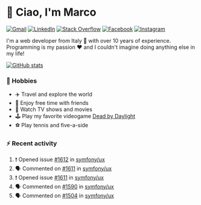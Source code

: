 # 👋 Ciao, I'm Marco

[![Gmail](https://img.shields.io/badge/Gmail-%23BB001B?style=flat-square&logo=gmail&logoColor=white)](mailto:gremo1982@gmail.com)
[![LinkedIn](https://img.shields.io/badge/LinkedIn-%230e76a8?style=flat-square&logo=linkedin)](https://www.linkedin.com/in/marco-polichetti)
[![Stack Overflow](https://img.shields.io/stackexchange/stackoverflow/r/220180?style=flat&logo=stackoverflow&label=Stack%20Overflow&color=%23F47F24)](https://stackoverflow.com/users/220180)
[![Facebook](https://img.shields.io/badge/-Facebook-%234267B2?style=flat-square&logo=facebook&logoColor=white)](https://www.facebook.com/marco.poliketti)
[![Instagram](https://img.shields.io/badge/-Instagram-%23C13584?style=flat-square&logo=instagram&logoColor=white)](https://www.instagram.com/marco.gremo)

I'm a web developer from Italy 🍕 with over 10 years of experience. Programming is my passion ❤️ and I couldn't imagine doing anything else in my life!

[![GitHub stats](https://github-readme-stats.vercel.app/api?username=gremo&show_icons=true&rank_icon=github&theme=transparent)](https://github.com/anuraghazra/github-readme-stats)

### 📅 Hobbies

- ✈️ Travel and explore the world
- 🍻 Enjoy free time with friends
- 🎥 Watch TV shows and movies
- 🕹️ Play my favorite videogame [Dead by Daylight](https://deadbydaylight.com)
- ⚽ Play tennis and five-a-side

### ⚡ Recent activity

<!--START_SECTION:activity-->
1. ❗ Opened issue [#1612](https://github.com/symfony/ux/issues/1612) in [symfony/ux](https://github.com/symfony/ux)
2. 🗣 Commented on [#1611](https://github.com/symfony/ux/issues/1611#issuecomment-1991141982) in [symfony/ux](https://github.com/symfony/ux)
3. ❗ Opened issue [#1611](https://github.com/symfony/ux/issues/1611) in [symfony/ux](https://github.com/symfony/ux)
4. 🗣 Commented on [#1590](https://github.com/symfony/ux/issues/1590#issuecomment-1986271106) in [symfony/ux](https://github.com/symfony/ux)
5. 🗣 Commented on [#1504](https://github.com/symfony/ux/issues/1504#issuecomment-1985353275) in [symfony/ux](https://github.com/symfony/ux)
<!--END_SECTION:activity-->
